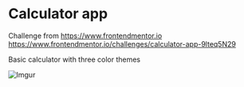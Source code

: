 # Calculator app

Challenge from https://www.frontendmentor.io
https://www.frontendmentor.io/challenges/calculator-app-9lteq5N29

Basic calculator with three color themes

![Imgur](https://i.imgur.com/ffAIG5q.jpg)
